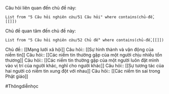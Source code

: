 Câu hỏi liên quan đến chủ đề này:
```dataview
List from "5 Câu hỏi nghiên cứu/51 Câu hỏi" where contains(chủ-đề,[[]]) 
```

Chủ đề quan tâm đến chủ đề này:
```dataview
List from "5 Câu hỏi nghiên cứu/52 Chủ đề" where contains(chủ-đề,[[]]) 
```
Chủ đề:: [[Mạng lưới xã hội]]
Câu hỏi:: [[Sự hình thành và vận động của niềm tin]] 
Câu hỏi:: [[Các niềm tin thường gặp của một người chịu nhiều tổn thương]] 
Câu hỏi:: [[Các niềm tin thường gặp của một người luôn đặt mình vào vị trí của người khác, nghĩ cho người khác]] 
Câu hỏi:: [[Sự tương tác của hai người có niềm tin xung đột với nhau]] 
Câu hỏi:: [[Các niềm tin sai trong Phật giáo]] 

#Thôngdiễnhọc

